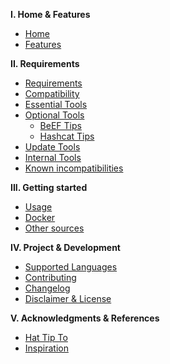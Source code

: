 **I. Home & Features**
 - [Home]
 - [Features]

**II. Requirements**
- [Requirements]
- [Compatibility]
- [Essential Tools]
- [Optional Tools]
  - [BeEF Tips]
  - [Hashcat Tips]
- [Update Tools]
- [Internal Tools]
- [Known incompatibilities]

**III. Getting started**
- [Usage]
- [Docker]
- [Other sources]

**IV. Project & Development**
- [Supported Languages]
- [Contributing]
- [Changelog]
- [Disclaimer & License]

**V. Acknowledgments & References**
- [Hat Tip To]
- [Inspiration]

[Home]: https://github.com/v1s1t0r1sh3r3/airgeddon/wiki
[Features]: https://github.com/v1s1t0r1sh3r3/airgeddon/wiki/Features
[Requirements]: https://github.com/v1s1t0r1sh3r3/airgeddon/wiki/Requirements
[Compatibility]: https://github.com/v1s1t0r1sh3r3/airgeddon/wiki/Compatibility
[Essential Tools]: https://github.com/v1s1t0r1sh3r3/airgeddon/wiki/Essential%20Tools
[Optional Tools]: https://github.com/v1s1t0r1sh3r3/airgeddon/wiki/Optional%20Tools
[BeEF Tips]: https://github.com/v1s1t0r1sh3r3/airgeddon/wiki/BeEF%20Tips
[Hashcat Tips]: https://github.com/v1s1t0r1sh3r3/airgeddon/wiki/Hashcat%20Tips
[Update Tools]: https://github.com/v1s1t0r1sh3r3/airgeddon/wiki/Update%20Tools
[Internal Tools]: https://github.com/v1s1t0r1sh3r3/airgeddon/wiki/Internal%20Tools
[Known incompatibilities]: https://github.com/v1s1t0r1sh3r3/airgeddon/wiki/Known%20incompatibilities
[Usage]: https://github.com/v1s1t0r1sh3r3/airgeddon/wiki/Usage
[Docker]: https://github.com/v1s1t0r1sh3r3/airgeddon/wiki/Docker
[Other sources]: https://github.com/v1s1t0r1sh3r3/airgeddon/wiki/Other%20sources
[Supported Languages]: https://github.com/v1s1t0r1sh3r3/airgeddon/wiki/Supported%20Languages
[Contributing]: https://github.com/v1s1t0r1sh3r3/airgeddon/wiki/Contributing
[Changelog]: https://github.com/v1s1t0r1sh3r3/airgeddon/wiki/Changelog
[Disclaimer & License]: https://github.com/v1s1t0r1sh3r3/airgeddon/wiki/Disclaimer%20&%20License
[Hat Tip To]: https://github.com/v1s1t0r1sh3r3/airgeddon/wiki/Hat%20Tip%20To
[Inspiration]: https://github.com/v1s1t0r1sh3r3/airgeddon/wiki/Inspiration
